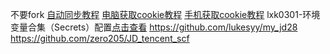 
不要fork
[自动同步教程](https://github.com/1483615512/jd28/blob/master/backUp/tongbu.md)
[电脑获取cookie教程](https://github.com/inoyna11/jd28/blob/master/backUp/GetJdCookie2.md)
[手机获取cookie教程](https://github.com/inoyna11/jd28/blob/master/backUp/GetJdCookie3.md)
lxk0301-环境变量合集（Secrets）配置[点击查看](https://github.com/inoyna11/jd28/blob/master/githubAction.md)
https://github.com/lukesyy/my_jd28
https://github.com/zero205/JD_tencent_scf
